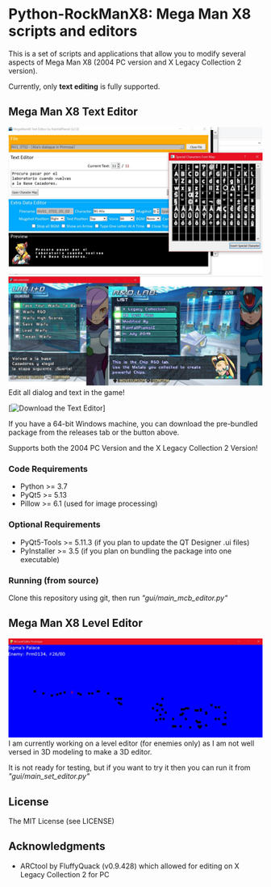 # Python-RockManX8: Mega Man X8 scripts and editors
This is a set of scripts and applications that allow you to modify several aspects of Mega Man X8 (2004 PC version and X Legacy Collection 2 version). 

Currently, only **text editing** is fully supported. 

## Mega Man X8 Text Editor
![Image of the user interface](/screen_text_editor.jpg)
![Edits on the 2004 version and the X Legacy Collection 2 version](/screen_usage.jpg)
Edit all dialog and text in the game!

[![Download the Text Editor](https://img.shields.io/badge/dynamic/json.svg?label=download&url=https://api.github.com/repos/rainfallpianist/Python-RockManX8/releases/latest&query=$.assets%5B0%5D.name)]

If you have a 64-bit Windows machine, you can download the pre-bundled package from the releases tab or the button above.

Supports both the 2004 PC Version and the X Legacy Collection 2 Version!

### Code Requirements
* Python >= 3.7
* PyQt5 >= 5.13
* Pillow >= 6.1 (used for image processing)

### Optional Requirements
* PyQt5-Tools >= 5.11.3 (if you plan to update the QT Designer .ui files)
* PyInstaller >= 3.5 (if you plan on bundling the package into one executable)

### Running (from source)
Clone this repository using git, then run *"gui/main\_mcb\_editor.py"*

## Mega Man X8 Level Editor
![Image of current progress of level editor](/screen_level_editor.jpg)
I am currently working on a level editor (for enemies only) as I am not well versed in 3D modeling to make a 3D editor.

It is not ready for testing, but if you want to try it then you can run it from *"gui/main\_set\_editor.py"*

## License
The MIT License (see LICENSE)

## Acknowledgments
* ARCtool by FluffyQuack (v0.9.428) which allowed for editing on X Legacy Collection 2 for PC